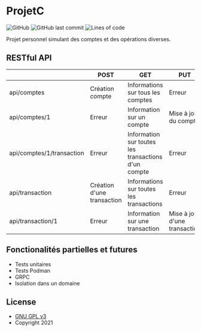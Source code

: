 # ProjetC
![GitHub](https://img.shields.io/github/license/Dalto1/ProjetC)
![GitHub last commit](https://img.shields.io/github/last-commit/Dalto1/ProjetC)
![Lines of code](https://img.shields.io/tokei/lines/github/Dalto1/ProjetC)

Projet personnel simulant des comptes et des opérations diverses.

## RESTful API
|                           	| POST                       	| GET                                                 	| PUT                           	| DELETE                                      	|
|---------------------------	|----------------------------	|-----------------------------------------------------	|-------------------------------	|---------------------------------------------	|
| api/comptes               	| Création compte            	| Informations sur tous les comptes                   	| Erreur                        	| Effacer tous les comptes                    	|
| api/comptes/1             	| Erreur                     	| Information sur un compte                           	| Mise à jour du compte         	| Effacer le compte                           	|
| api/comptes/1/transaction 	| Erreur                     	| Information sur toutes les transactions d'un compte 	| Erreur                        	| Effacer toutes les transactions d'un compte 	|
| api/transaction           	| Création d'une transaction 	| Informations sur toutes les transactions            	| Erreur                        	| Effacer toutes les transactions             	|
| api/transaction/1         	| Erreur                     	| Information sur une transaction                     	| Mise à jour d'une transaction 	| Effacer une transaction                     	|

## Fonctionalités partielles et futures
* Tests unitaires
* Tests Podman
* GRPC
* Isolation dans un domaine

## License

* [GNU GPL v3](http://www.gnu.org/licenses/gpl.html)
* Copyright 2021
